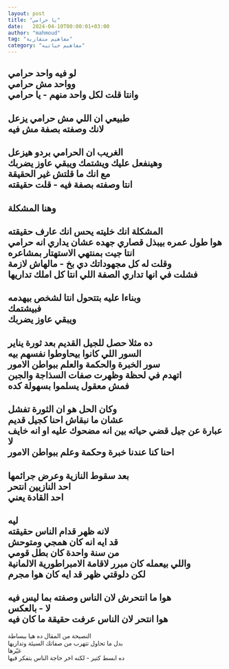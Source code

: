 ```yaml
---
layout: post
title: "يا حرامي"
date:   2024-04-10T00:00:01+03:00
author: "mahmoud"
tag: "مفاهيم متقاربة"
category: "مفاهيم حياتيه"
---
```



لو فيه واحد حرامي  
وواحد مش حرامي  
وانتا قلت لكل واحد منهم - يا حرامي  
-  
طبيعي ان اللي مش حرامي يزعل  
لانك وصفته بصفة مش فيه  
-  
الغريب ان الحرامي بردو هيزعل  
وهينفعل عليك ويشتمك ويبقي عاوز يضربك  
مع انك ما قلتش غير الحقيقة  
انتا وصفته بصفة فيه - قلت حقيقته  
-  
وهنا المشكلة  
-  
المشكلة انك خليته يحس انك عارف حقيقته  
هوا طول عمره بيبذل قصاري جهده عشان يداري انه
حرامي  
انتا جيت بمنتهي الاستهتار بمشاعره  
وقلت له كل مجهوداتك دي بخ - مالهاش لازمة  
فشلت في انها تداري الصفة اللي انتا كل املك
تداريها  
-  
وبناءا عليه بتتحول انتا لشخص بيهدمه  
فبيشتمك  
ويبقي عاوز يضربك  
-  
ده مثلا حصل للجيل القديم بعد ثورة يناير  
السور اللي كانوا بيحاوطوا نفسهم بيه  
سور الخبرة والحكمة والعلم ببواطن الامور  
اتهدم في لحظة وظهرت صفات السذاجة والجبن  
فمش معقول يسلموا بسهولة كده  
-  
وكان الحل هو ان الثورة تفشل  
عشان ما نبقاش احنا كجيل قديم  
عبارة عن جيل قضي حياته بين انه مضحوك عليه او انه
خايف  
لا  
احنا كنا عندنا خبرة وحكمة وعلم ببواطن الامور  
-  
بعد سقوط النازية وعرض جرائمها  
احد النازيين انتحر  
احد القادة يعني  
-  
ليه  
لانه ظهر قدام الناس حقيقته  
قد ايه انه كان همجي ومتوحش  
من سنة واحدة كان بطل قومي  
واللي بيعمله كان مبرر لاقامة الامبراطورية
الالمانية  
لكن دلوقتي ظهر قد ايه كان هوا مجرم  
-  
هوا ما انتحرش لان الناس وصفته بما ليس فيه  
لا - بالعكس  
هوا انتحر لان الناس عرفت حقيقة ما كان فيه  
-  
النصيحة من المقال ده هيا ببساطة  
بدل ما تحاول تتهرب من صفاتك السيئة وتداريها  
غيّرها  
ده ابسط كتير - لكنه اخر حاجة الناس بتفكر فيها
